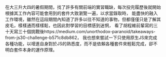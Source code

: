 在大三升大四的暑假期間，找了許多有關前端的實習職缺，每次投完履歷後就開始根據其工作內容可能會用到的套件大致瀏覽一遍，以求當錄取時，
能盡快的融入工作環境，雖然在這段期間內知道了許多以往不知道的事物，但都僅僅只是了解其皮毛，樣樣通而樣樣鬆，也因此對學習的目標感到迷惘，
看了胡程維前輩寫的三十天寫三十個挑戰後https://medium.com/unorthodox-paranoid/takeaways-from-js30-challenge-b571c8db862，
我也想來嘗試一下只使用原生JS來完成各種功能，以增進自身對於JS的熟悉度，而不是依賴各種套件來輕鬆完成，卻不明白套件本身的運作原理。
